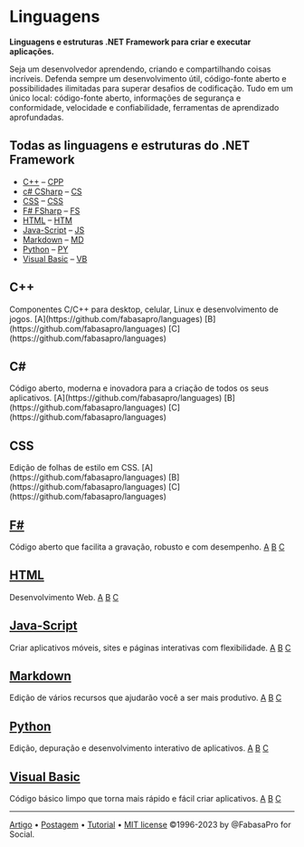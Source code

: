 # Linguagens

**Linguagens e estruturas .NET Framework para criar e executar aplicações.**

Seja um desenvolvedor aprendendo, criando e compartilhando coisas incríveis. Defenda sempre um desenvolvimento útil, código-fonte aberto e possibilidades ilimitadas para superar desafios de codificação. Tudo em um único local: código-fonte aberto, informações de segurança e conformidade, velocidade e confiabilidade, ferramentas de aprendizado aprofundadas.

## Todas as linguagens e estruturas do .NET Framework

+ [C++](https://github.com/poitanotalk/Source/blob/main/README.md#cplusplus) – [CPP](https://github.com/fabasapro/files/cpp)
+ [c# CSharp](#csharp) – [CS](https://github.com/fabasapro/files/cs)
+ <a href="https://github.com/poitanotalk/Source/blob/main/README.md#css">CSS</a> – [CSS](https://github.com/fabasapro/files/css)
+ <a href="#fsharp">F# FSharp</a> – [FS](https://github.com/fabasapro/files/fs)
+ [HTML](https://github.com/fabasapro/Source/README.md#) – [HTM](https://github.com/fabasapro/files/htm)
+ [Java-Script](https://github.com/fabasapro/Source/README.md#) – [JS](https://github.com/fabasapro/files/js)
+ [Markdown](https://github.com/fabasapro/Source/README.md#) – [MD](https://github.com/fabasapro/files/md)
+ [Python](https://github.com/fabasapro/Source/README.md#) – [PY](https://github.com/fabasapro/files/py)
+ [Visual Basic](https://github.com/fabasapro/Source/README.md#) – [VB](https://github.com/fabasapro/files/vb)

<h2 id="cplusplus">C++</h2>
Componentes C/C++ para desktop, celular, Linux e desenvolvimento de jogos.
[A](https://github.com/fabasapro/languages)
[B](https://github.com/fabasapro/languages)
[C](https://github.com/fabasapro/languages)

<h2 id="csharp">C#</h2>
Código aberto, moderna e inovadora para a criação de todos os seus aplicativos.
[A](https://github.com/fabasapro/languages)
[B](https://github.com/fabasapro/languages)
[C](https://github.com/fabasapro/languages)

<h2 id="css">CSS</h2>
Edição de folhas de estilo em CSS.
[A](https://github.com/fabasapro/languages)
[B](https://github.com/fabasapro/languages)
[C](https://github.com/fabasapro/languages)

## [F#](https://github.com/fabasapro/languages/fsharp)
Código aberto que facilita a gravação, robusto e com desempenho.
[A](https://github.com/fabasapro/languages)
[B](https://github.com/fabasapro/languages)
[C](https://github.com/fabasapro/languages)

## [HTML](https://github.com/fabasapro/languages/html)
Desenvolvimento Web.
[A](https://github.com/fabasapro/languages)
[B](https://github.com/fabasapro/languages)
[C](https://github.com/fabasapro/languages)

## [Java-Script](https://github.com/fabasapro/languages/javascript)
Criar aplicativos móveis, sites e páginas interativas com flexibilidade.
[A](https://github.com/fabasapro/languages)
[B](https://github.com/fabasapro/languages)
[C](https://github.com/fabasapro/languages)

## [Markdown](https://github.com/fabasapro/languages/markdown)
Edição de vários recursos que ajudarão você a ser mais produtivo.
[A](https://github.com/fabasapro/languages)
[B](https://github.com/fabasapro/languages)
[C](https://github.com/fabasapro/languages)

## [Python](https://github.com/fabasapro/languages/python)
Edição, depuração e desenvolvimento interativo de aplicativos.
[A](https://github.com/fabasapro/languages)
[B](https://github.com/fabasapro/languages)
[C](https://github.com/fabasapro/languages)

## [Visual Basic](https://github.com/fabasapro/languages/visualbasic)
Código básico limpo que torna mais rápido e fácil criar aplicativos.
[A](https://github.com/fabasapro/languages)
[B](https://github.com/fabasapro/languages)
[C](https://github.com/fabasapro/languages)

---
[Artigo](https://github.com/fabasapro/languages/article) • [Postagem](https://github.com/fabasapro/languages/post) • [Tutorial](https://github.com/fabasapro/languages/tutorial) • [MIT license](https://github.com/fabasapro/languages/license) ©1996-2023 by @FabasaPro for Social.






